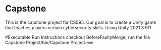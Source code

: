 # Capstone
This is the capstone project for CS595. Our goal is to create a Unity game that teaches players certain cybersecurity skills.
Using Unity 2021.3.9f1

#Executable Run Instructions
checkout BeforeFaultyMerge, run the file Capstone Project/bin/Capstone Project.exe

